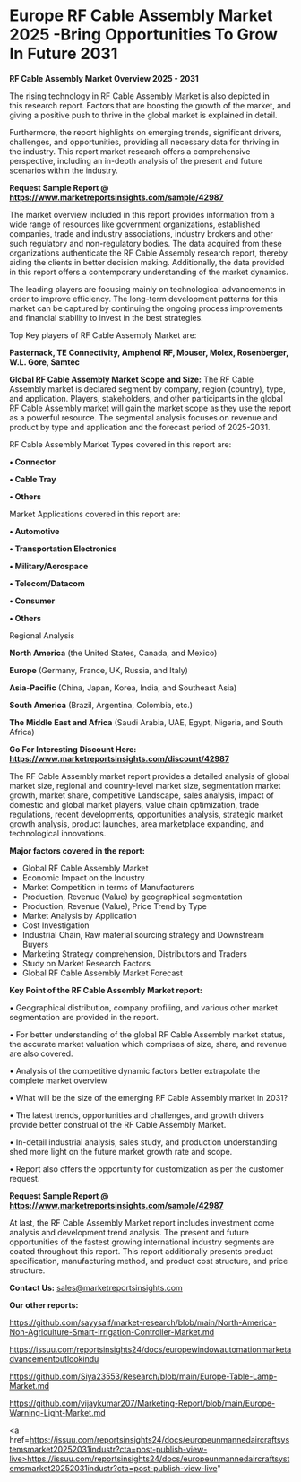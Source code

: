 # Europe RF Cable Assembly Market 2025 -Bring Opportunities To Grow In Future 2031

<Strong> RF Cable Assembly Market Overview 2025 - 2031</strong>

The rising technology in RF Cable Assembly Market is also depicted in this research report. Factors that are boosting the growth of the market, and giving a positive push to thrive in the global market is explained in detail.

Furthermore, the report highlights on emerging trends, significant drivers, challenges, and opportunities, providing all necessary data for thriving in the industry. This report market research offers a comprehensive perspective, including an in-depth analysis of the present and future scenarios within the industry.

<strong>Request Sample Report @ <a href=https://www.marketreportsinsights.com/sample/42987>https://www.marketreportsinsights.com/sample/42987</a></strong>

The market overview included in this report provides information from a wide range of resources like government organizations, established companies, trade and industry associations, industry brokers and other such regulatory and non-regulatory bodies. The data acquired from these organizations authenticate the RF Cable Assembly research report, thereby aiding the clients in better decision making. Additionally, the data provided in this report offers a contemporary understanding of the market dynamics.

The leading players are focusing mainly on technological advancements in order to improve efficiency. The long-term development patterns for this market can be captured by continuing the ongoing process improvements and financial stability to invest in the best strategies.

Top Key players of RF Cable Assembly Market are:

<strong>Pasternack, TE Connectivity, Amphenol RF, Mouser, Molex, Rosenberger, W.L. Gore, Samtec</strong>

<strong><b>Global RF Cable Assembly Market Scope and Size:</b></strong>
The RF Cable Assembly market is declared segment by company, region (country), type, and application. Players, stakeholders, and other participants in the global RF Cable Assembly market will gain the market scope as they use the report as a powerful resource. The segmental analysis focuses on revenue and product by type and application and the forecast period of 2025-2031.

RF Cable Assembly Market Types covered in this report are:

<strong>•  Connector

•  Cable Tray

•  Others</strong>

Market Applications covered in this report are:

<strong>•  Automotive

•  Transportation Electronics

•  Military/Aerospace

•  Telecom/Datacom

•  Consumer

•  Others</strong> 

Regional Analysis

<strong>North America</strong> (the United States, Canada, and Mexico)

<strong>Europe</strong> (Germany, France, UK, Russia, and Italy)

<strong>Asia-Pacific</strong> (China, Japan, Korea, India, and Southeast Asia)

<strong>South America</strong> (Brazil, Argentina, Colombia, etc.)

<strong>The Middle East and Africa</strong> (Saudi Arabia, UAE, Egypt, Nigeria, and South Africa)

<strong>Go For Interesting Discount Here: <a href=https://www.marketreportsinsights.com/discount/42987>https://www.marketreportsinsights.com/discount/42987</a></strong>

The RF Cable Assembly market report provides a detailed analysis of global market size, regional and country-level market size, segmentation market growth, market share, competitive Landscape, sales analysis, impact of domestic and global market players, value chain optimization, trade regulations, recent developments, opportunities analysis, strategic market growth analysis, product launches, area marketplace expanding, and technological innovations.

<strong><b>Major factors covered in the report:</b></strong>
<ul>
  <li>Global RF Cable Assembly Market </li>
  <li>Economic Impact on the Industry</li>
  <li>Market Competition in terms of Manufacturers</li>
  <li>Production, Revenue (Value) by geographical segmentation</li>
  <li>Production, Revenue (Value), Price Trend by Type</li>
  <li>Market Analysis by Application</li>
  <li>Cost Investigation</li>
  <li>Industrial Chain, Raw material sourcing strategy and Downstream Buyers</li>
  <li>Marketing Strategy comprehension, Distributors and Traders</li>
  <li>Study on Market Research Factors</li>
  <li>Global RF Cable Assembly Market Forecast</li>
</ul>

<strong><b>Key Point of the RF Cable Assembly Market report:</b></strong>

• Geographical distribution, company profiling, and various other market segmentation are provided in the report.

• For better understanding of the global RF Cable Assembly market status, the accurate market valuation which comprises of size, share, and revenue are also covered.

• Analysis of the competitive dynamic factors better extrapolate the complete market overview

• What will be the size of the emerging RF Cable Assembly market in 2031?

• The latest trends, opportunities and challenges, and growth drivers provide better construal of the RF Cable Assembly Market.

• In-detail industrial analysis, sales study, and production understanding shed more light on the future market growth rate and scope.

• Report also offers the opportunity for customization as per the customer request.

<strong>Request Sample Report @ <a href=https://www.marketreportsinsights.com/sample/42987>https://www.marketreportsinsights.com/sample/42987</a></strong>

At last, the RF Cable Assembly Market report includes investment come analysis and development trend analysis. The present and future opportunities of the fastest growing international industry segments are coated throughout this report. This report additionally presents product specification, manufacturing method, and product cost structure, and price structure.

<strong>Contact Us:</strong>
sales@marketreportsinsights.com

<strong>Our other reports:</strong>

<a href=https://github.com/sayysaif/market-research/blob/main/North-America-Non-Agriculture-Smart-Irrigation-Controller-Market.md>https://github.com/sayysaif/market-research/blob/main/North-America-Non-Agriculture-Smart-Irrigation-Controller-Market.md</a>

<a href=https://issuu.com/reportsinsights24/docs/europewindowautomationmarketadvancementoutlookindu>https://issuu.com/reportsinsights24/docs/europewindowautomationmarketadvancementoutlookindu</a>

<a href=https://github.com/Siya23553/Research/blob/main/Europe-Table-Lamp-Market.md>https://github.com/Siya23553/Research/blob/main/Europe-Table-Lamp-Market.md</a>

<a href=https://github.com/vijaykumar207/Marketing-Report/blob/main/Europe-Warning-Light-Market.md>https://github.com/vijaykumar207/Marketing-Report/blob/main/Europe-Warning-Light-Market.md</a>

<a href=https://issuu.com/reportsinsights24/docs/europeunmannedaircraftsystemsmarket20252031industr?cta=post-publish-view-live>https://issuu.com/reportsinsights24/docs/europeunmannedaircraftsystemsmarket20252031industr?cta=post-publish-view-live</a>"

